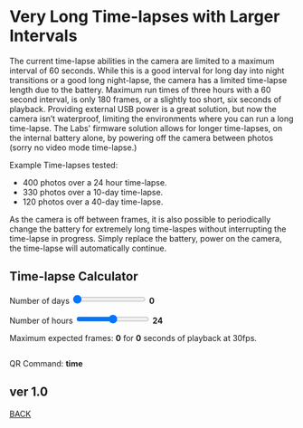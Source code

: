 <script src="../../jquery.min.js"></script>
<script src="../../qrcodeborder.js"></script>
<style>
        #qrcode{
            width: 100%;
        }
        div{
            width: 100%;
            display: inline-block;
        }
</style>

# Very Long Time-lapses with Larger Intervals

The current time-lapse abilities in the camera are limited to a maximum interval of 60 seconds. While this is a good interval for long day into night transitions or a good long night-lapse, the camera has a limited time-lapse length due to the battery. Maximum run times of three hours with a 60 second interval, is only 180 frames, or a slightly too short, six seconds of playback. Providing external USB power is a great solution, but now the camera isn’t waterproof, limiting the environments where you can run a long time-lapse. The Labs' firmware solution allows for longer time-lapses, on the internal battery alone, by powering off the camera between photos (sorry no video mode time-lapse.)

Example Time-lapses tested:
* 400 photos over a 24 hour time-lapse. 
* 330 photos over a 10-day time-lapse. 
* 120 photos over a 40-day time-lapse.

As the camera is off between frames, it is also possible to periodically change the battery for extremely long time-laspes without interrupting the time-lapse in progress. Simply replace the battery, power on the camera, the time-lapse will automatically continue.

## Time-lapse Calculator

Number of days <input type="range" id="days" name="days" min="0" max="60" value="0"><label for="days"></label> <b id="daystext">0</b>

Number of hours <input type="range" id="hours" name="hours" min="0" max="48" value="24"><label for="hours"></label> <b id="hourstext">24</b>

Maximum expected frames: <b id="framestext">0</b> for  <b id="playtext">0</b> seconds of playback at 30fps.


<center>
<div id="qrcode"></div>
<br>
</center>

QR Command: <b id="qrtext">time</b><br>
        
## ver 1.0
[BACK](..)

<script>
var once = true;
var qrcode;
var cmd = "";

function dcmd(cmd, id) {
	if(document.getElementById(id) != null)
	{
		var x = document.getElementById(id).checked;
		if( x == true)
			cmd = cmd + document.getElementById(id).value;
	}
	else
	{
		for (i = 1; i < 15; i++) { 
			var newid = id+i;
			if(document.getElementById(newid) != null)
			{
				var x = document.getElementById(newid).checked;
				if( x == true)
					cmd = cmd + document.getElementById(newid).value;
			}
		}
	}
	return cmd;
}

function makeQR() 
{	
  if(once == true)
  {
    qrcode = new QRCode(document.getElementById("qrcode"), 
    {
      text : "!oMBURN=\"\"",
      width : 360,
      height : 360,
      correctLevel : QRCode.CorrectLevel.M
    });
    once = false;
  }
}

function timeLoop()
{
  var cmd = ""
  if(document.getElementById("days") != null)
  {
	var d = document.getElementById("days").value;
	var h = document.getElementById("hours").value;
	
	var f = 400 - (((d*24 + h) * 7) / 24);
	if(f < 30) = 30;
	var p = f / 30;
 
	document.getElementById("daystext").innerHTML = d;
	document.getElementById("hourstext").innerHTML = h;
	document.getElementById("framestext").innerHTML = Math.round(f);
	document.getElementById("playtext").innerHTML = Math.round(p*10)/10;
	
	var i = ((d * 24 + h)*3600 / f) - 15; 
	
	if(i < 1) i = 1;
	
	cmd = "!" + i + "SQ!1R"
  }
  
  qrcode.clear(); 
  qrcode.makeCode(cmd);
  document.getElementById("qrtext").innerHTML = cmd;
  var t = setTimeout(timeLoop, 100);
}

function myReloadFunction() {
  location.reload();
}

makeQR();
timeLoop();

</script>
